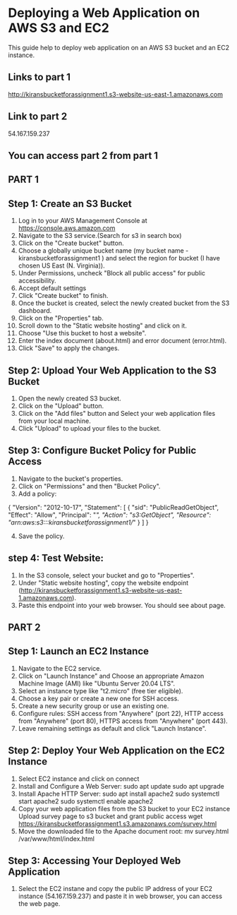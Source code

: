 # Deploying a Web Application on AWS S3 and EC2

This guide help to deploy web application on an AWS S3 bucket and an EC2 instance.

## Links to part 1 

http://kiransbucketforassignment1.s3-website-us-east-1.amazonaws.com

## Link to part 2

54.167.159.237

## You can access part 2 from part 1

## PART 1

## Step 1: Create an S3 Bucket

1. Log in to your AWS Management Console at https://console.aws.amazon.com
2. Navigate to the S3 service.(Search for s3 in search box)
3. Click on the "Create bucket" button.
4. Choose a globally unique bucket name (my bucket name - kiransbucketforassignment1 ) and select the region for bucket (I have chosen US East (N. Virginia)).
5. Under Permissions, uncheck "Block all public access" for public accessibility.
6. Accept default settings
7. Click "Create bucket" to finish.
8. Once the bucket is created, select the newly created bucket from the S3 dashboard.
9. Click on the "Properties" tab.
10. Scroll down to the "Static website hosting" and click on it.
11. Choose "Use this bucket to host a website".
12. Enter the index document (about.html) and error document (error.html).
13. Click "Save" to apply the changes.


## Step 2: Upload Your Web Application to the S3 Bucket

1. Open the newly created S3 bucket.
2. Click on the "Upload" button.
3. Click on the "Add files" button and Select your web application files from your local machine.
4. Click "Upload" to upload your files to the bucket.

## Step 3: Configure Bucket Policy for Public Access 

1. Navigate to the bucket's properties.
2. Click on "Permissions" and then "Bucket Policy".
3. Add a policy:

{
    "Version": "2012-10-17",
    "Statement": [
        {
            "sid": "PublicReadGetObject",
            "Effect": "Allow",
            "Principal": "*",
            "Action": "s3:GetObject",
            "Resource": "arn:aws:s3:::kiransbucketforassignment1/*"
        }
    ]
}

4. Save the policy.

## step 4: Test Website:

1. In the S3 console, select your bucket and go to "Properties".
2. Under "Static website hosting", copy the website endpoint (http://kiransbucketforassignment1.s3-website-us-east-1.amazonaws.com).
3. Paste this endpoint into your web browser. You should see about page.

## PART 2

## Step 1: Launch an EC2 Instance

1. Navigate to the EC2 service.
2. Click on "Launch Instance" and Choose an appropriate Amazon Machine Image (AMI) like "Ubuntu Server 20.04 LTS".
3. Select an instance type like "t2.micro" (free tier eligible).
4. Choose a key pair or create a new one for SSH access.
5. Create a new security group or use an existing one.
6. Configure rules: SSH access from "Anywhere" (port 22), HTTP access from "Anywhere" (port 80), HTTPS access from "Anywhere" (port 443).
7. Leave remaining settings as default and click "Launch Instance".

## Step 2: Deploy Your Web Application on the EC2 Instance

1. Select EC2 instance and click on connect
2. Install and Configure a Web Server:
    sudo apt update
    sudo apt upgrade
3. Install Apache HTTP Server:
    sudo apt install apache2
    sudo systemctl start apache2
    sudo systemctl enable apache2
4. Copy your web application files from the S3 bucket to your EC2 instance
    Upload survey page to s3 bucket and grant public access
    wget https://kiransbucketforassignment1.s3.amazonaws.com/survey.html
5. Move the downloaded file to the Apache document root:
    mv survey.html /var/www/html/index.html

## Step 3: Accessing Your Deployed Web Application

1. Select the EC2 instane and copy the public IP address of your EC2 instance (54.167.159.237) and paste it in web browser, you can access the web page.

